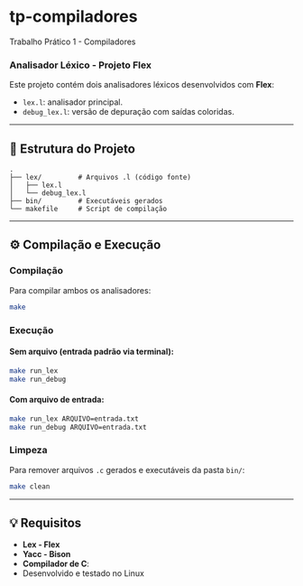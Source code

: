 # tp-compiladores
Trabalho Prático 1 - Compiladores

### Analisador Léxico - Projeto Flex

Este projeto contém dois analisadores léxicos desenvolvidos com **Flex**:

- `lex.l`: analisador principal.
- `debug_lex.l`: versão de depuração com saídas coloridas.

---

## 📁 Estrutura do Projeto

```
.
├── lex/         # Arquivos .l (código fonte)
│   ├── lex.l
│   └── debug_lex.l
├── bin/         # Executáveis gerados
└── makefile     # Script de compilação
```
---

## ⚙️ Compilação e Execução

### Compilação

Para compilar ambos os analisadores:

```bash
make
```

### Execução

#### Sem arquivo (entrada padrão via terminal):

```bash
make run_lex
make run_debug
```

#### Com arquivo de entrada:

```bash
make run_lex ARQUIVO=entrada.txt
make run_debug ARQUIVO=entrada.txt
```

### Limpeza

Para remover arquivos `.c` gerados e executáveis da pasta `bin/`:

```bash
make clean
```

---

## 💡 Requisitos

- **Lex - Flex**
- **Yacc - Bison**
- **Compilador de C**:
- Desenvolvido e testado no Linux